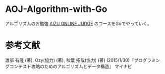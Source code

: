 # AOJ-Algorithm-with-Go

アルゴリズムのお勉強
[AIZU ONLINE JUDGE](http://judge.u-aizu.ac.jp/onlinejudge/index.jsp) のコースをGoでやっていく。

# 参考文献

渡部 有隆 (著), Ozy(協力) (著), 秋葉 拓哉(協力) (著) (2015/1/30)『プログラミングコンテスト攻略のためのアルゴリズムとデータ構造』 マイナビ
